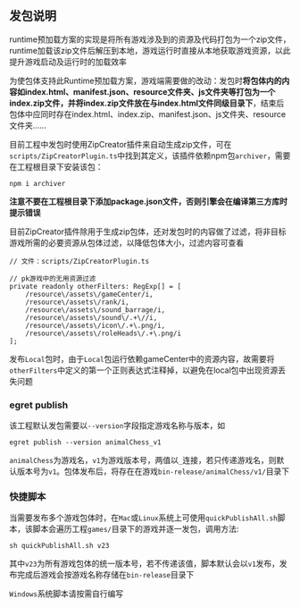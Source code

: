 ## 发包说明

runtime预加载方案的实现是将所有游戏涉及到的资源及代码打包为一个zip文件，runtime加载该zip文件后解压到本地，游戏运行时直接从本地获取游戏资源，以此提升游戏启动及运行时的加载效率

为使包体支持此Runtime预加载方案，游戏端需要做的改动：发包时**将包体内的内容如index.html、manifest.json、resource文件夹、js文件夹等打包为一个index.zip文件，并将index.zip文件放在与index.html文件同级目录下**，结束后包体中应同时存在index.html、index.zip、manifest.json、js文件夹、resource文件夹……

目前工程中发包时使用ZipCreator插件来自动生成zip文件，可在`scripts/ZipCreatorPlugin.ts`中找到其定义，该插件依赖npm包`archiver`，需要在工程根目录下安装该包：

```
npm i archiver
```
**注意不要在工程根目录下添加package.json文件，否则引擎会在编译第三方库时提示错误**

目前ZipCreator插件除用于生成zip包体，还对发包时的内容做了过滤，将非目标游戏所需的必要资源从包体过滤，以降低包体大小，过滤内容可查看

```
// 文件：scripts/ZipCreatorPlugin.ts

// pk游戏中的无用资源过滤
private readonly otherFilters: RegExp[] = [
    /resource\/assets\/gameCenter/i,
    /resource\/assets\/rank/i,
    /resource\/assets\/sound_barrage/i,
    /resource\/assets\/sound\/.+\//i,
    /resource\/assets\/icon\/.+\.png/i,
    /resource\/assets\/roleHeads\/.+\.png/i
];
```

发布`Local`包时，由于`Local`包运行依赖gameCenter中的资源内容，故需要将`otherFilters`中定义的第一个正则表达式注释掉，以避免在local包中出现资源丢失问题

### egret publish
该工程默认发包需要以`--version`字段指定游戏名称与版本，如

```
egret publish --version animalChess_v1
```
`animalChess`为游戏名，`v1`为游戏版本号，两值以`_`连接，若只传递游戏名，则默认版本号为`v1`。包体发布后，将存在在游戏`bin-release/animalChess/v1/`目录下

### 快捷脚本

当需要发布多个游戏包体时，在`Mac`或`Linux`系统上可使用`quickPublishAll.sh`脚本，该脚本会遍历工程`games/`目录下的游戏并逐一发包，调用方法:

```
sh quickPublishAll.sh v23
```
其中`v23`为所有游戏包体的统一版本号，若不传递该值，脚本默认会以`v1`发布，发布完成后游戏会按游戏名称存储在`bin-release`目录下

`Windows`系统脚本请按需自行编写

